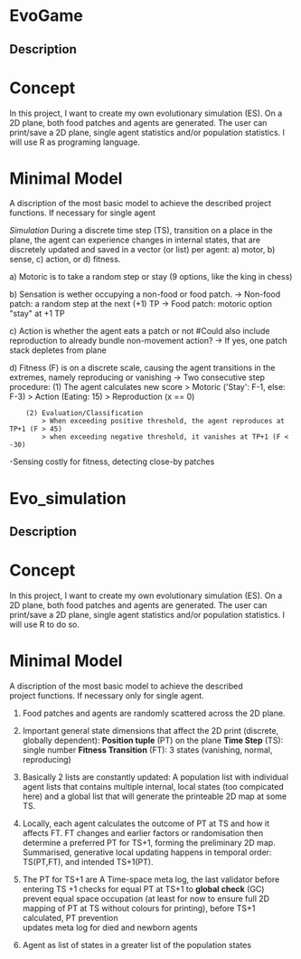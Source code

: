 # EvoGame

## Description

# Concept
In this project, I want to create my own evolutionary simulation (ES). On a 2D plane, both food patches and agents are generated. The user can print/save a 2D plane, single agent statistics and/or population statistics.
I will use R as programing language.

# Minimal Model
A discription of the most basic model to achieve the described project functions. If necessary for single agent

*Simulation*
During a discrete time step (TS), transition on a place in the plane, the agent can experience changes in internal states, that are discretely updated and saved in a vector (or list) per agent: a) motor, b) sense, c) action, or d) fitness.

a) Motoric is to take a random step or stay (9 options, like the king in chess)

b) Sensation is wether occupying a non-food or food patch. 
    -> Non-food patch: a random step at the next (+1) TP
    -> Food patch: motoric option "stay" at +1 TP
    
c) Action is whether the agent eats a patch or not          #Could also include reproduction to already bundle non-movement action?
    -> If yes, one patch stack depletes from plane
    
d) Fitness (F) is on a discrete scale, causing the agent transitions in the extremes, namely reproducing or vanishing
    -> Two consecutive step procedure:
        (1) The agent calculates new score 
            > Motoric ('Stay': F-1, else: F-3)
            > Action (Eating: 15)
            > Reproduction (x == 0)
            
        (2) Evaluation/Classification
            > When exceeding positive threshold, the agent reproduces at TP+1 (F > 45) 
            > when exceeding negative threshold, it vanishes at TP+1 (F < -30)
    
            
            
-Sensing costly for fitness, detecting close-by patches


# Evo_simulation

## Description

# Concept
In this project, I want to create my own evolutionary simulation (ES). On a 2D plane, both food patches and agents are generated. The user can print/save a 2D plane, single agent statistics and/or population statistics.
I will use R to do so.

# Minimal Model
<p> A discription of the most basic model to achieve the described <br>
    project functions. If necessary only for single agent. <br>

1. Food patches and agents are randomly scattered across the 2D plane.

2. Important general state dimensions that affect the 2D print (discrete, globally dependent): 
**Position tuple** (PT) on the plane
**Time Step** (TS): single number
**Fitness Transition** (FT): 3 states (vanishing, normal, reproducing)

2. Basically 2 lists are constantly updated: A population list with individual agent lists that contains multiple internal, local states (too compicated here) and a global list that will generate the printeable 2D map at some TS.

3. Locally, each agent calculates the outcome of PT at TS and how it affects FT. FT changes and earlier factors or randomisation then determine a preferred PT for TS+1, forming the preliminary 2D map. Summarised, generative local updating happens in temporal order: TS(PT,FT), and intended TS+1(PT).
4. The PT for TS+1 are A Time-space meta log, the last validator before entering TS +1 checks for equal PT at TS+1 to  **global check** (GC) 
prevent equal space occupation (at least for now to ensure full 2D mapping of PT at TS without colours for printing),
before TS+1 calculated,  PT prevention <br>
    updates meta log for died and newborn agents
2. Agent as list of states in a greater list of the population states

